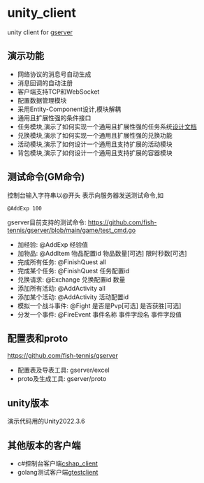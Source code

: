 # unity_client
unity client for [gserver](https://github.com/fish-tennis/gserver)


## 演示功能
- 网络协议的消息号自动生成
- 消息回调的自动注册
- 客户端支持TCP和WebSocket
- 配置数据管理模块
- 采用Entity-Component设计,模块解耦
- 通用且扩展性强的条件接口
- 任务模块,演示了如何实现一个通用且扩展性强的任务系统[设计文档](/Design_Quest.md)
- 兑换模块,演示了如何实现一个通用且扩展性强的兑换功能
- 活动模块,演示了如何设计一个通用且支持扩展的活动模块
- 背包模块,演示了如何设计一个通用且支持扩展的容器模块

## 测试命令(GM命令)
控制台输入字符串以@开头 表示向服务器发送测试命令,如
```
@AddExp 100
```
gserver目前支持的测试命令: https://github.com/fish-tennis/gserver/blob/main/game/test_cmd.go

- 加经验: @AddExp 经验值
- 加物品: @AddItem 物品配置id 物品数量[可选] 限时秒数[可选]
- 完成所有任务: @FinishQuest all
- 完成某个任务: @FinishQuest 任务配置id
- 兑换请求: @Exchange 兑换配置id 数量
- 添加所有活动: @AddActivity all
- 添加某个活动: @AddActivity 活动配置id
- 模拟一个战斗事件: @Fight 是否是Pvp[可选] 是否获胜[可选]
- 分发一个事件: @FireEvent 事件名称 事件字段名 事件字段值

## 配置表和proto
https://github.com/fish-tennis/gserver
- 配置表及导表工具: gserver/excel
- proto及生成工具: gserver/proto

## unity版本
演示代码用的Unity2022.3.6

## 其他版本的客户端
- c#控制台客户端[cshap_client](https://github.com/fish-tennis/cshap_client)
- golang测试客户端[gtestclient](https://github.com/fish-tennis/gtestclient)
